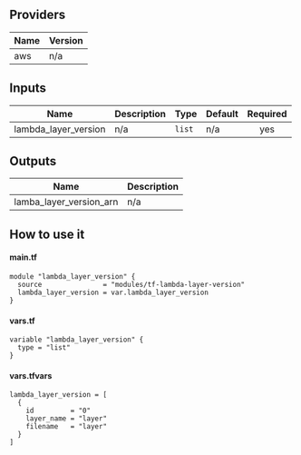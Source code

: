 ## Providers

| Name | Version |
|------|---------|
| aws | n/a |

## Inputs

| Name | Description | Type | Default | Required |
|------|-------------|------|---------|:-----:|
| lambda\_layer\_version | n/a | `list` | n/a | yes |

## Outputs

| Name | Description |
|------|-------------|
| lamba\_layer\_version\_arn | n/a |

## How to use it

#### main.tf
```hcl
module "lambda_layer_version" {
  source               = "modules/tf-lambda-layer-version"
  lambda_layer_version = var.lambda_layer_version
}
```

#### vars.tf
```hcl
variable "lambda_layer_version" {
  type = "list"
}
```

#### vars.tfvars
```
lambda_layer_version = [
  {
    id         = "0"
    layer_name = "layer"
    filename   = "layer"
  }
]
```